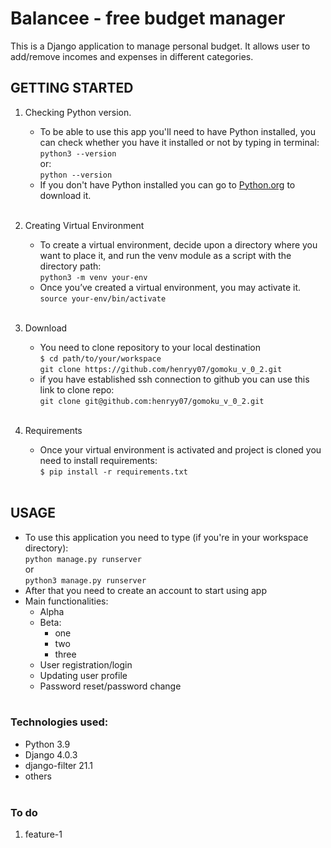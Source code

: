 # Balancee - free budget manager
This is a Django application to manage personal budget. It allows user to add/remove incomes and expenses in different
categories.

## GETTING STARTED
1. Checking Python version.
    - To be able to use this app you'll need to have Python installed, you can check whether you have it installed or
      not by typing in terminal:  
      `python3 --version`  
      or:  
      `python --version`
    - If you don't have Python installed you can go to [Python.org](https://www.python.org/downloads/) to download it.
      <br/><br/>

2. Creating Virtual Environment
    - To create a virtual environment, decide upon a directory where you want to place it, and run the venv module as a
      script with the directory path:  
      `python3 -m venv your-env`
    - Once you’ve created a virtual environment, you may activate it.  
      `source your-env/bin/activate`
      <br/><br/>

3. Download
    - You need to clone repository to your local destination  
      `$ cd path/to/your/workspace`  
      `git clone https://github.com/henryy07/gomoku_v_0_2.git`
    - if you have established ssh connection to github you can use this link to clone repo:  
      `git clone git@github.com:henryy07/gomoku_v_0_2.git`
      <br/><br/>

4. Requirements
    - Once your virtual environment is activated and project is cloned you need to install requirements:  
      `$ pip install -r requirements.txt`
      <br/><br/>

## USAGE

- To use this application you need to type (if you're in your workspace directory):  
  `python manage.py runserver`  
  or  
  `python3 manage.py runserver`
- After that you need to create an account to start using app
- Main functionalities:
    - Alpha
    - Beta:
        - one
        - two
        - three
    - User registration/login
    - Updating user profile
    - Password reset/password change
      <br/><br/>

### Technologies used:
- Python 3.9
- Django 4.0.3
- django-filter 21.1
- others
<br/><br/>

### To do
1. feature-1
 <br/><br/>

